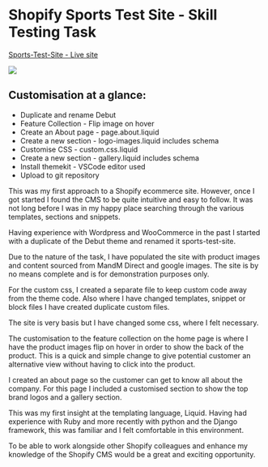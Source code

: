 # Shopify Sports Test Site  - Skill Testing Task

[Sports-Test-Site - Live site](https://sports-test-site.myshopify.com/)

<img class="text-center" src="https://shopify-sports-test-site.s3-eu-west-1.amazonaws.com/mac-screen.jpg">

## Customisation at a glance:

- Duplicate and rename Debut
- Feature Collection - Flip image on hover
- Create an About page - page.about.liquid
- Create a new section - logo-images.liquid includes schema
- Customise CSS - custom.css.liquid
- Create a new section - gallery.liquid includes schema 
- Install themekit - VSCode editor used
- Upload to git repository


This was my first approach to a Shopify ecommerce site.  However, once I got started I found the CMS to be quite intuitive and easy to follow.  It was not long before I was in my happy place searching through the various templates, sections and snippets.

Having experience with Wordpress and WooCommerce in the past I started with a duplicate of the Debut theme and renamed it sports-test-site.  

Due to the nature of the task, I have populated the site with product images and content sourced from MandM Direct and google images.  The site is by no means complete and is for demonstration purposes only.

For the custom css, I created a separate file to keep custom code away from the theme code. Also where I have changed templates, snippet or block files I have created duplicate custom files.  

The site is very basis but I have changed some css, where I felt necessary.

The customisation to the feature collection on the home page is where I have the product images flip on hover in order to show the back of the product.  This is a quick and simple change to give potential customer an alternative view without having to click into the product.

I created an about page so the customer can get to know all about the company.  For this page I included a customised section to show the top brand logos and a gallery section.   

This was my first insight at the templating language, Liquid.  Having had experience with Ruby and more recently with python and the Django framework, this was familiar and I felt comfortable in this environment.

To be able to work alongside other Shopify colleagues and enhance my knowledge of the Shopify CMS would be a great and exciting opportunity.  
